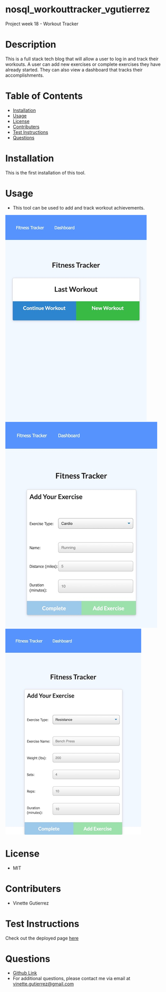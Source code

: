 # nosql_workouttracker_vgutierrez

Project week 18 - Workout Tracker

# Description

This is a full stack tech blog that will allow a user to log in and track their workouts. A user can add new exercises or complete exercises they have already started. They can also view a dashboard that tracks their accomplishments.

# Table of Contents

- [Installation](#installation)
- [Usage](#usage)
- [License](#license)
- [Contributers](#contributers)
- [Test Instructions](#test-instructions)
- [Questions](#questions)

# Installation

<a name="installation"></a>
This is the first installation of this tool.

# Usage

<a name="usage"></a>

- This tool can be used to add and track workout achievements.

![Homepage ](images/home.jpg)
![Add Workout 1](images/cardio.jpg)
![Add Workout 2](images/resist.jpg)

# License

<a name="license"></a>

- MIT

# Contributers

<a name="contributers"></a>

- Vinette Gutierrez

# Test Instructions

<a name="test-instructions"></a>

Check out the deployed page [here](https://pacific-reef-67259.herokuapp.com/)

# Questions

<a name="questions"></a>

- [Github Link](https://github.com/vinetteg/nosql_workouttracker_vgutierrez)
- For additional questions, please contact me via email at vinette.gutierrez@gmail.com
